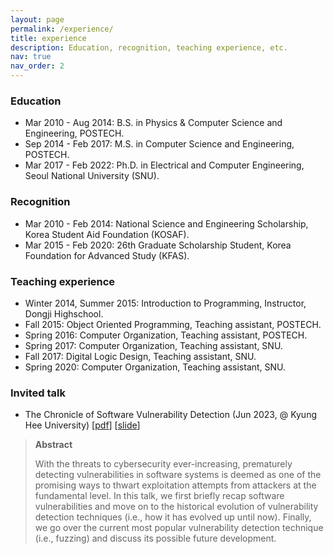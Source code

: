 ```yaml
---
layout: page
permalink: /experience/
title: experience
description: Education, recognition, teaching experience, etc.
nav: true
nav_order: 2
---
```


### Education

- Mar 2010 - Aug 2014: B.S. in Physics & Computer Science and Engineering, POSTECH.
- Sep 2014 - Feb 2017: M.S. in Computer Science and Engineering, POSTECH.
- Mar 2017 - Feb 2022: Ph.D. in Electrical and Computer Engineering, Seoul National University (SNU).

### Recognition

- Mar 2010 - Feb 2014: National Science and Engineering Scholarship, Korea Student Aid Foundation (KOSAF).
- Mar 2015 - Feb 2020: 26th Graduate Scholarship Student, Korea Foundation for Advanced Study (KFAS).

### Teaching experience

- Winter 2014, Summer 2015: Introduction to Programming, Instructor, Dongji Highschool.
- Fall 2015: Object Oriented Programming, Teaching assistant, POSTECH.
- Spring 2016: Computer Organization, Teaching assistant, POSTECH.
- Spring 2017: Computer Organization, Teaching assistant, SNU.
- Fall 2017: Digital Logic Design, Teaching assistant, SNU.
- Spring 2020: Computer Organization, Teaching assistant, SNU.

### Invited talk

- The Chronicle of Software Vulnerability Detection (Jun 2023, @ Kyung Hee University)
  [[pdf](https://gwangmu.github.io/assets/pdf/The_Chronicle_of_Software_Vulnerability_Detection-Gwangmu_Lee-Full.pdf)]
  [[slide](https://docs.google.com/presentation/d/1-_lxbcNGLgVj92A-U49oD93TFbSzZn2HMBoLGUZkPfQ/edit?usp=sharing)]

> **Abstract**
>
> With the threats to cybersecurity ever-increasing, prematurely detecting
> vulnerabilities in software systems is deemed as one of the promising ways to
> thwart exploitation attempts from attackers at the fundamental level. In this
> talk, we first briefly recap software vulnerabilities and move on to the
> historical evolution of vulnerability detection techniques (i.e., how it has
> evolved up until now). Finally, we go over the current most popular
> vulnerability detection technique (i.e., fuzzing) and discuss its possible
> future development.
